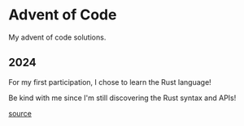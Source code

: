 # Advent of Code

My advent of code solutions.

## 2024

For my first participation, I chose to learn the Rust language!

Be kind with me since I'm still discovering the Rust syntax and APIs!

[source](./2024/src/)
